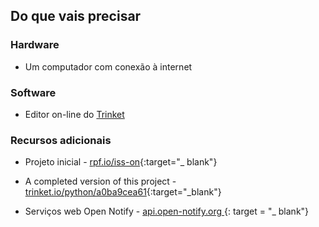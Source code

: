 ## Do que vais precisar

### Hardware

+ Um computador com conexão à internet

### Software

+ Editor on-line do [Trinket](https://trinket.io/)

### Recursos adicionais

+ Projeto inicial - [rpf.io/iss-on](http://rpf.io/iss-on){:target="_ blank"}

+ A completed version of this project - [trinket.io/python/a0ba9cea61](https://trinket.io/python/a0ba9cea61){:target="_blank"}

+ Serviços web Open Notify - [ api.open-notify.org ](http://api.open-notify.org/) {: target = "_ blank"}